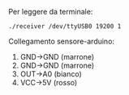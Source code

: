 Per leggere da terminale:
```
./receiver /dev/ttyUSB0 19200 1
```

Collegamento sensore-arduino:
1. GND->GND (marrone)
2. GND->GND (marrone)
3. OUT->A0 (bianco)
4. VCC->5V (rosso)